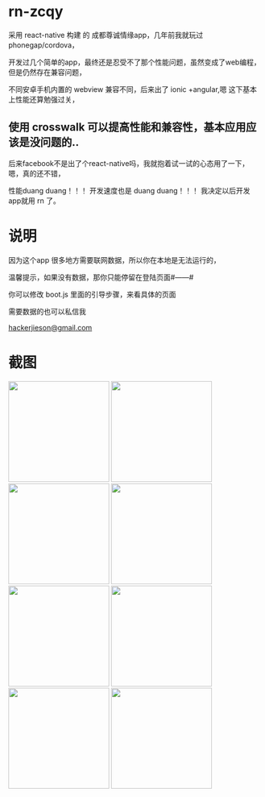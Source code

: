 # rn-zcqy
采用 react-native 构建 的 成都尊诚情缘app，几年前我就玩过 phonegap/cordova，

开发过几个简单的app，最终还是忍受不了那个性能问题，虽然变成了web编程，但是仍然存在兼容问题，

不同安卓手机内置的 webview 兼容不同，后来出了 ionic +angular,嗯  这下基本上性能还算勉强过关，

使用 crosswalk 可以提高性能和兼容性，基本应用应该是没问题的..
---------------------------------
后来facebook不是出了个react-native吗，我就抱着试一试的心态用了一下，嗯，真的还不错，

性能duang duang！！！ 开发速度也是 duang duang！！！  我决定以后开发app就用 rn 了。

# 说明

因为这个app 很多地方需要联网数据，所以你在本地是无法运行的，

温馨提示，如果没有数据，那你只能停留在登陆页面#——#

你可以修改 boot.js 里面的引导步骤，来看具体的页面

需要数据的也可以私信我 

hackerjieson@gmail.com

# 截图

<img style='width:200px;' src="https://raw.githubusercontent.com/codeAB/rn-zcqy/master/screenshot/0.png" >
<img style='width:200px;' src="https://raw.githubusercontent.com/codeAB/rn-zcqy/master/screenshot/1.png" >
<img style='width:200px;' src="https://raw.githubusercontent.com/codeAB/rn-zcqy/master/screenshot/2.png" >
<img style='width:200px;' src="https://raw.githubusercontent.com/codeAB/rn-zcqy/master/screenshot/3.png" >
<img style='width:200px;' src="https://raw.githubusercontent.com/codeAB/rn-zcqy/master/screenshot/4.png" >
<img style='width:200px;' src="https://raw.githubusercontent.com/codeAB/rn-zcqy/master/screenshot/5.png" >
<img style='width:200px;' src="https://raw.githubusercontent.com/codeAB/rn-zcqy/master/screenshot/6.png" >
<img style='width:200px;' src="https://raw.githubusercontent.com/codeAB/rn-zcqy/master/screenshot/7.png" >


